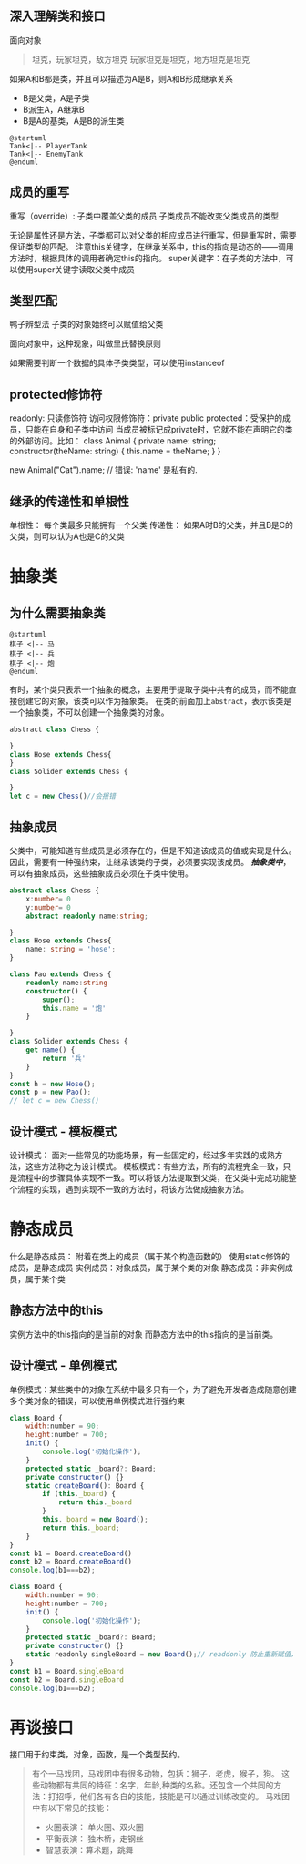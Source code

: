 ## 深入理解类和接口
面向对象
> 坦克，玩家坦克，敌方坦克
> 玩家坦克是坦克，地方坦克是坦克

如果A和B都是类，并且可以描述为A是B，则A和B形成继承关系
- B是父类，A是子类
- B派生A，A继承B
- B是A的基类，A是B的派生类

```puml
@startuml
Tank<|-- PlayerTank
Tank<|-- EnemyTank
@enduml
```
## 成员的重写
重写（override）: 子类中覆盖父类的成员
子类成员不能改变父类成员的类型

无论是属性还是方法，子类都可以对父类的相应成员进行重写，但是重写时，需要保证类型的匹配。
注意this关键字，在继承关系中，this的指向是动态的——调用方法时，根据具体的调用者确定this的指向。
super关键字：在子类的方法中，可以使用super关键字读取父类中成员
## 类型匹配
鸭子辨型法
子类的对象始终可以赋值给父类

面向对象中，这种现象，叫做里氏替换原则

如果需要判断一个数据的具体子类类型，可以使用instanceof
## protected修饰符
readonly: 只读修饰符
访问权限修饰符：private public protected：受保护的成员，只能在自身和子类中访问
当成员被标记成private时，它就不能在声明它的类的外部访问。比如：
class Animal {
    private name: string;
    constructor(theName: string) { this.name = theName; }
}

new Animal("Cat").name; // 错误: 'name' 是私有的.
## 继承的传递性和单根性
单根性： 每个类最多只能拥有一个父类
传递性： 如果A时B的父类，并且B是C的父类，则可以认为A也是C的父类
# 抽象类

## 为什么需要抽象类
```puml
@startuml
棋子 <|-- 马
棋子 <|-- 兵
棋子 <|-- 炮
@enduml
```
有时，某个类只表示一个抽象的概念，主要用于提取子类中共有的成员，而不能直接创建它的对象，该类可以作为抽象类。
在类的前面加上```abstract```，表示该类是一个抽象类，不可以创建一个抽象类的对象。
```js
abstract class Chess {

}
class Hose extends Chess{
}
class Solider extends Chess {

}
let c = new Chess()//会报错
```
## 抽象成员
父类中，可能知道有些成员是必须存在的，但是不知道该成员的值或实现是什么。因此，需要有一种强约束，让继承该类的子类，必须要实现该成员。
***抽象类中***，可以有抽象成员，这些抽象成员必须在子类中使用。
```ts
abstract class Chess {
    x:number= 0
    y:number= 0
    abstract readonly name:string;

}
class Hose extends Chess{
    name: string = 'hose';
}

class Pao extends Chess {
    readonly name:string
    constructor() {
        super();
        this.name = '炮'
    }

}
class Solider extends Chess {
    get name() {
        return '兵'
    }
}
const h = new Hose();
const p = new Pao();
// let c = new Chess()
```

## 设计模式 - 模板模式
设计模式： 面对一些常见的功能场景，有一些固定的，经过多年实践的成熟方法，这些方法称之为设计模式。
模板模式：有些方法，所有的流程完全一致，只是流程中的步骤具体实现不一致。可以将该方法提取到父类，在父类中完成功能整个流程的实现，遇到实现不一致的方法时，将该方法做成抽象方法。

# 静态成员
什么是静态成员： 附着在类上的成员（属于某个构造函数的）
使用static修饰的成员，是静态成员
实例成员：对象成员，属于某个类的对象
静态成员：非实例成员，属于某个类

## 静态方法中的this
实例方法中的this指向的是当前的对象
而静态方法中的this指向的是当前类。

## 设计模式 - 单例模式
单例模式：某些类中的对象在系统中最多只有一个，为了避免开发者造成随意创建多个类对象的错误，可以使用单例模式进行强约束
```js
class Board {
    width:number = 90;
    height:number = 700;
    init() {
        console.log('初始化操作');
    }
    protected static _board?: Board;
    private constructor() {}
    static createBoard(): Board {
        if (this._board) {
            return this._board
        }
        this._board = new Board();
        return this._board;
    }
}
const b1 = Board.createBoard()
const b2 = Board.createBoard()
console.log(b1===b2);
```

```js
class Board {
    width:number = 90;
    height:number = 700;
    init() {
        console.log('初始化操作');
    }
    protected static _board?: Board;
    private constructor() {}
    static readonly singleBoard = new Board();// readdonly 防止重新赋值，程序一开始的时候就会创建，而不是在需要创建的时候。
}
const b1 = Board.singleBoard
const b2 = Board.singleBoard
console.log(b1===b2);

```

# 再谈接口
接口用于约束类，对象，函数，是一个类型契约。
> 有个一马戏团，马戏团中有很多动物，包括：狮子，老虎，猴子，狗。
> 这些动物都有共同的特征：名字，年龄,种类的名称。还包含一个共同的方法：打招呼，他们各有各自的技能，技能是可以通过训练改变的。
> 马戏团中有以下常见的技能：
> - 火圈表演： 单火圈、双火圈
> - 平衡表演： 独木桥，走钢丝
> - 智慧表演：算术题，跳舞